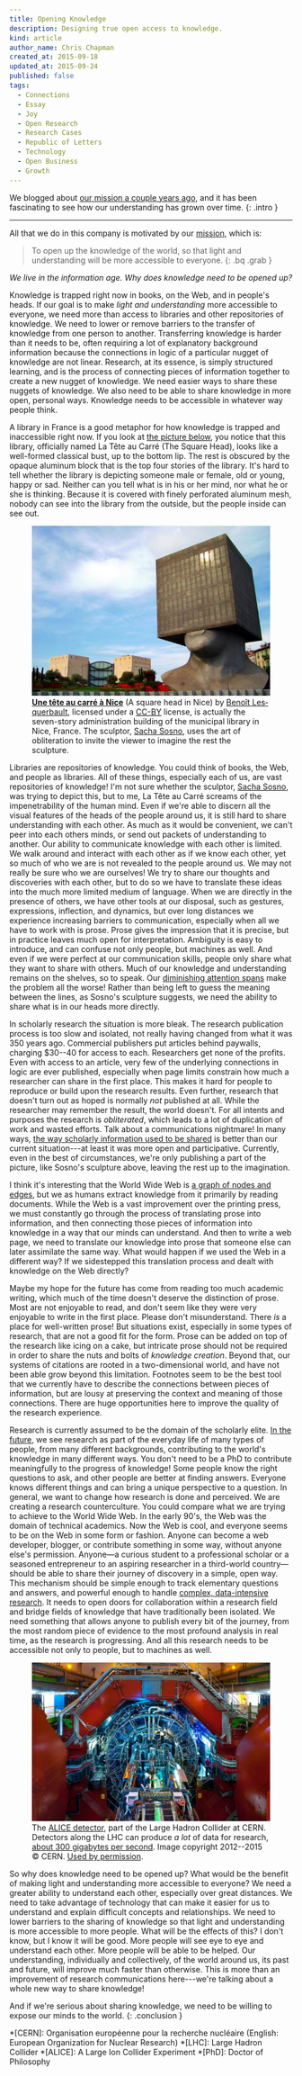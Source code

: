 ```yaml
---
title: Opening Knowledge
description: Designing true open access to knowledge.
kind: article
author_name: Chris Chapman
created_at: 2015-09-18
updated_at: 2015-09-24
published: false
tags:
  - Connections
  - Essay
  - Joy
  - Open Research
  - Research Cases
  - Republic of Letters
  - Technology
  - Open Business
  - Growth
---
```


We blogged about [our mission a couple years ago], and it has been fascinating
to see how our understanding has grown over time.
{: .intro }

---

All that we do in this company is motivated by our [mission], which is:

> To open up the knowledge of the world, so that light and understanding will
> be more accessible to everyone.
{: .bq .grab }

_We live in the information age. Why does knowledge need to be opened up?_

Knowledge is trapped right now in books, on the Web, and in people's heads. If
our goal is to make _light and understanding_ more accessible to everyone, we
need more than access to libraries and other repositories of knowledge. We need
to lower or remove barriers to the transfer of knowledge from one person to
another. Transferring knowledge is harder than it needs to be, often requiring
a lot of explanatory background information because the connections in logic of
a particular nugget of knowledge are not linear. Research, at its essence, is
simply structured learning, and is the process of connecting pieces of
information together to create a new nugget of knowledge. We need easier ways
to share these nuggets of knowledge. We also need to be able to share knowledge
in more open, personal ways. Knowledge needs to be accessible in whatever way
people think.

A library in France is a good metaphor for how knowledge is trapped and
inaccessible right now. If you look at <a href="#fig:squarehead">the picture
below</a>, you notice that this library, officially named <span lang="fr">La
Tête au Carré</span> (The Square Head), looks like a well-formed classical
bust, up to the bottom lip. The rest is obscured by the opaque aluminum block
that is the top four stories of the library. It's hard to tell whether the
library is depicting someone male or female, old or young, happy or sad.
Neither can you tell what is in his or her mind, nor what he or she is
thinking. Because it is covered with finely perforated aluminum mesh, nobody
can see into the library from the outside, but the people inside can see out.

<figure id="fig:squarehead" class="img" property="schema:image" resource="#squarehead" typeof="schema:ImageObject">
  <img property="schema:contentUrl" src="square_head.jpg" class="static" alt="Tête carrée, or Square Head, a library in Nice, France" />
  <figcaption class="small"><a href="https://www.flickr.com/photos/14382098@N03/4300141401/" lang="fr" title="Une tête au carré à Nice on Flickr"><b>Une tête au carré à Nice</b></a> (A square head in Nice) by <a lang="fr" property="cc:attributionName" rel="cc:attributionURL" href="https://www.flickr.com/photos/14382098@N03/">Benoît Lesquerbault</a>, licensed under a <a rel="cc:license" href="https://creativecommons.org/licenses/by/2.0/"><abbr title="Creative Commons Attribution 2.0 Generic">CC-BY</abbr></a> license, is actually the seven-story administration building of the municipal library in Nice, France. The sculptor, <a
href="https://en.wikipedia.org/wiki/Sacha_Sosno">Sacha Sosno</a>, uses the art
of obliteration to invite the viewer to imagine the rest the sculpture. <span class="icon-cc"></span><span class="icon-cc-by"></span></figcaption>
</figure>

<!--MORE-->

Libraries are repositories of knowledge. You could think of books, the Web, and
people as libraries. All of these things, especially each of us, are vast
repositories of knowledge! I'm not sure whether the sculptor, <a
href="http://www.sosno.com/">Sacha Sosno</a>, was trying to depict this, but to
me, <span lang="fr">La Tête au Carré</span> screams of the impenetrability of
the human mind. Even if we're able to discern all the visual features of the
heads of the people around us, it is still hard to share understanding with
each other. As much as it would be convenient, we can't peer into each others
minds, or send out packets of understanding to another. Our ability to
communicate knowledge with each other is limited. We walk around and interact
with each other as if we know each other, yet so much of who we are is not
revealed to the people around us. We may not really be sure who we are
ourselves! We try to share our thoughts and discoveries with each other, but to
do so we have to translate these ideas into the much more limited medium of
language. When we are directly in the presence of others, we have other tools
at our disposal, such as gestures, expressions, inflection, and dynamics, but
over long distances we experience increasing barriers to communication,
especially when all we have to work with is prose. Prose gives the impression
that it is precise, but in practice leaves much open for interpretation.
Ambiguity is easy to introduce, and can confuse not only people, but machines
as well. And even if we were perfect at our communication skills, people only
share what they want to share with others. Much of our knowledge and
understanding remains on the shelves, so to speak. Our [diminishing attention
spans] make the problem all the worse! Rather than being left to guess the
meaning between the lines, as Sosno's sculpture suggests, we need the ability
to share what is in our heads more directly.

In scholarly research the situation is more bleak. The research publication
process is too slow and isolated, not really having changed from what it was
<span class="oldstyle">350</span> years ago. Commercial publishers put articles
behind paywalls, charging <span class="oldstyle">$30--40</span> for access to
each. Researchers get none of the profits. Even with access to an article, very
few of the underlying connections in logic are ever published, especially when
page limits constrain how much a researcher can share in the first place. This
makes it hard for people to reproduce or build upon the research results. Even
further, research that doesn't turn out as hoped is normally _not_ published at
all. While the researcher may remember the result, the world doesn't. For all
intents and purposes the research is _obliterated_, which leads to a lot of
duplication of work and wasted efforts. Talk about a communications nightmare!
In many ways, [the way scholarly information used to be shared][Republic of
Letters] is better than our current situation---at least it was more open and
participative. Currently, even in the best of circumstances, we're only
publishing a part of the picture, like Sosno's sculpture above, leaving the
rest up to the imagination.

I think it's interesting that the World Wide Web is [a graph of nodes and
edges][graph], but we as humans extract knowledge from it primarily by reading
documents.  While the Web is a vast improvement over the printing press, we
must constantly go through the process of translating prose into information,
and then connecting those pieces of information into knowledge in a way that
our minds can understand. And then to write a web page, we need to translate
our knowledge into prose that someone else can later assimilate the same way.
What would happen if we used the Web in a different way? If we sidestepped this
translation process and dealt with knowledge on the Web directly?

Maybe my hope for the future has come from reading too much academic writing,
which much of the time doesn't deserve the distinction of prose. Most are not
enjoyable to read, and don't seem like they were very enjoyable to write in the
first place. Please don't misunderstand. There _is_ a place for well-written
prose! But situations exist, especially in some types of research, that are not
a good fit for the form. Prose can be added on top of the research like icing
on a cake, but intricate prose should not be required in order to share the
nuts and bolts of _knowledge creation_. Beyond that, our systems of citations
are rooted in a two-dimensional world, and have not been able grow beyond this
limitation. Footnotes seem to be the best tool that we currently have to
describe the connections between pieces of information, but are lousy at
preserving the context and meaning of those connections. There are huge
opportunities here to improve the quality of the research experience.

Research is currently assumed to be the domain of the scholarly elite. [In the
future], we see research as part of the everyday life of many types of people,
from many different backgrounds, contributing to the world's knowledge in many
different ways. You don't need to be a PhD to contribute meaningfully to the
progress of knowledge! Some people know the right questions to ask, and other
people are better at finding answers. Everyone knows different things and can
bring a unique perspective to a question. In general, we want to change how
research is done and perceived. We are creating a research counterculture. You
could compare what we are trying to achieve to the World Wide Web. In the early
<span class="oldstyle">90</span>'s, the Web was the domain of technical
academics.  Now the Web is cool, and everyone seems to be on the Web in some
form or fashion. Anyone can become a web developer, blogger, or contribute
something in some way, without anyone else's permission. Anyone—a curious
student to a professional scholar or a seasoned entrepreneur to an aspiring
researcher in a third-world country—should be able to share their journey of
discovery in a simple, open way. This mechanism should be simple enough to
track elementary questions and answers, and powerful enough to handle <a
href="#fig:alice">complex, data-intensive research</a>. It needs to open doors
for collaboration within a research field and bridge fields of knowledge that
have traditionally been isolated. We need something that allows anyone to
publish every bit of the journey, from the most random piece of evidence to the
most profound analysis in real time, as the research is progressing. And all
this research needs to be accessible not only to people, but to machines as
well.

<figure id="fig:alice" class="img" property="schema:image" resource="#alice" typeof="schema:ImageObject">
  <a href="LRsaba_CERN_0212_00676.jpg" title="Click for maximum coolness"><img property="schema:contentUrl" src="LHR_alice.jpg" class="static" alt="People working on the ALICE detector at the Large Hadron Collider" /></a>
  <figcaption class="small">The <a href="http://cds.cern.ch/record/1436153"><abbr>ALICE</abbr> detector</a>, part of the Large Hadron Collider at CERN. Detectors along the LHC can produce <em>a lot</em> of data for research, <a href="https://en.wikipedia.org/wiki/Worldwide_LHC_Computing_Grid" title= "Worldwide LHC Computing Grid on Wikipedia">about <span class="oldstyle">300</span> gigabytes per second</a>. Image copyright <span class="oldstyle">2012--2015 ©</span> CERN. <a href="http://copyright.cern.ch">Used by permission</a>.</figcaption>
</figure>

So why does knowledge need to be opened up? What would be the benefit of making
light and understanding more accessible to everyone? We need a greater ability
to understand each other, especially over great distances. We need to take
advantage of technology that can make it easier for us to understand and
explain difficult concepts and relationships. We need to lower barriers to the
sharing of knowledge so that light and understanding is more accessible to more
people. What will be the effects of this? I don't know, but I know it will be
good. More people will see eye to eye and understand each other. More people
will be able to be helped. Our understanding, individually and collectively, of
the world around us, its past and future, will improve much faster than
otherwise. This is more than an improvement of research communications
here---we're talking about a whole new way to share knowledge!

And if we're serious about sharing knowledge, we need to be willing to expose
our minds to the world.
{: .conclusion }

[mission]: </company/#sec:mission> "Pentandra → Our Mission"
[our mission a couple years ago]: </blog/a-more-focused-mission/> "Pentandra → A More Focused Mission"
[graph]: <https://en.wikipedia.org/wiki/Graph_(mathematics)> "Graph on Wikipedia"
[diminishing attention spans]: <http://www.theguardian.com/media-network/media-network-blog/2012/mar/19/attention-span-internet-consumer> "Say it quick, say it well – the attention span of a modern internet consumer (on theguardian)"
[Republic of Letters]: </blog/introducing-research-cases/> "Pentandra → Introducing Research Cases"
[In the future]: </research/#sec:future> "Pentandra → The Future of Research"
*[CERN]: Organisation européenne pour la recherche nucléaire (English: European Organization for Nuclear Research)
*[LHC]: Large Hadron Collider
*[ALICE]: A Large Ion Collider Experiment
*[PhD]: Doctor of Philosophy
[^lhc_computing_grid]: https://en.wikipedia.org/wiki/Worldwide_LHC_Computing_Grid

